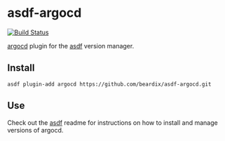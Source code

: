 # asdf-argocd

[![Build Status](https://dev.azure.com/beardix/asdf/_apis/build/status/beardix.asdf-argocd?branchName=master)](https://dev.azure.com/beardix/asdf/_build/latest?definitionId=11&branchName=master)

[argocd](https://github.com/argoproj/argo-cd) plugin for the [asdf](https://github.com/asdf-vm/asdf) version manager.

## Install

```
asdf plugin-add argocd https://github.com/beardix/asdf-argocd.git
```

## Use

Check out the [asdf](https://github.com/asdf-vm/asdf) readme for instructions on how to install and manage versions of argocd.
